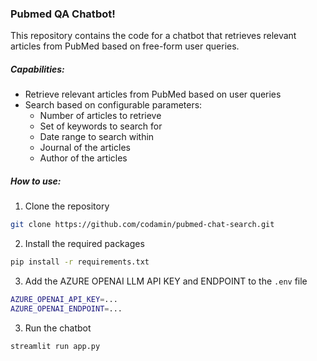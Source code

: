 ### Pubmed QA Chatbot!

This repository contains the code for a chatbot that retrieves relevant articles from PubMed based on free-form user queries.

##### Capabilities:
- Retrieve relevant articles from PubMed based on user queries
- Search based on configurable parameters:
    - Number of articles to retrieve
    - Set of keywords to search for
    - Date range to search within
    - Journal of the articles
    - Author of the articles

##### How to use:
1. Clone the repository
```bash
git clone https://github.com/codamin/pubmed-chat-search.git
```

2. Install the required packages
```bash
pip install -r requirements.txt
```

3. Add the AZURE OPENAI LLM API KEY and ENDPOINT to the `.env` file
```bash
AZURE_OPENAI_API_KEY=...
AZURE_OPENAI_ENDPOINT=...
```

3. Run the chatbot
```bash
streamlit run app.py
```